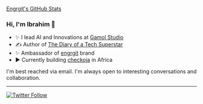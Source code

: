  [Engrgit's GitHub Stats](https://github-readme-stats.vercel.app/api?username=engrgit&show_icons=true&theme=radical)  


### Hi, I'm Ibrahim 👋
 
  * ✨ I lead AI and Innovations at [Gamol Studio](http://gamolstudio.com/)
  * ✍ Author of [The Diary of a Tech Superstar](https://ibrahimgbadegesin.blogspot.com/)
  * ✨ Ambassador of [engrgit](https://www.instagram.com/engrgit/) brand
  * ▶️ Currently building [checkoja](https://checkoja.blogspot.com/) in Africa

    

I'm best reached via email. I'm always open to interesting conversations and collaboration.


---
[![Twitter Follow](https://img.shields.io/twitter/follow/Engrgit?label=Follow&style=social)](https://twitter.com/Engrgit)



